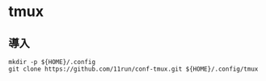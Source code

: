 # tmux

## 導入

```shell
mkdir -p ${HOME}/.config
git clone https://github.com/11run/conf-tmux.git ${HOME}/.config/tmux
```
